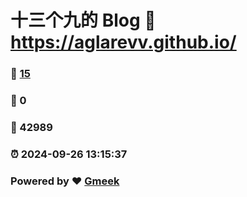 # 十三个九的 Blog :link: https://aglarevv.github.io/ 
### :page_facing_up: [15](https://aglarevv.github.io//tag.html) 
### :speech_balloon: 0 
### :hibiscus: 42989 
### :alarm_clock: 2024-09-26 13:15:37 
### Powered by :heart: [Gmeek](https://github.com/Meekdai/Gmeek)
